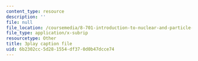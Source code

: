 ```yaml
---
content_type: resource
description: ''
file: null
file_location: /coursemedia/8-701-introduction-to-nuclear-and-particle-physics-fall-2020/6b2302cc5d281554df370d0b47dcce74_EO9OVMFuWvw.srt
file_type: application/x-subrip
resourcetype: Other
title: 3play caption file
uid: 6b2302cc-5d28-1554-df37-0d0b47dcce74
---
```

